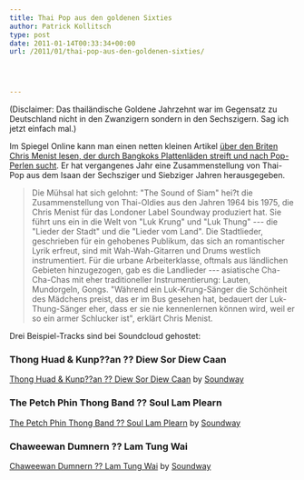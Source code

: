 ```yaml
---
title: Thai Pop aus den goldenen Sixties
author: Patrick Kollitsch
type: post
date: 2011-01-14T00:33:34+00:00
url: /2011/01/thai-pop-aus-den-goldenen-sixties/




---
```

(Disclaimer: Das thailändische Goldene Jahrzehnt war im Gegensatz zu Deutschland nicht in den Zwanzigern sondern in den Sechszigern. Sag ich jetzt einfach mal.)

Im Spiegel Online kann man einen netten kleinen Artikel [über den Briten Chris Menist lesen, der durch Bangkoks Plattenläden streift und nach Pop-Perlen sucht][1]. Er hat vergangenes Jahr eine Zusammenstellung von Thai-Pop aus dem Isaan der Sechsziger und Siebziger Jahren herausgegeben. 

> Die Mühsal hat sich gelohnt: "The Sound of Siam" hei?t die Zusammenstellung von Thai-Oldies aus den Jahren 1964 bis 1975, die Chris Menist für das Londoner Label Soundway produziert hat. Sie führt uns ein in die Welt von "Luk Krung" und "Luk Thung" --- die "Lieder der Stadt" und die "Lieder vom Land". Die Stadtlieder, geschrieben für ein gehobenes Publikum, das sich an romantischer Lyrik erfreut, sind mit Wah-Wah-Gitarren und Drums westlich instrumentiert. Für die urbane Arbeiterklasse, oftmals aus ländlichen Gebieten hinzugezogen, gab es die Landlieder --- asiatische Cha-Cha-Chas mit eher traditioneller Instrumentierung: Lauten, Mundorgeln, Gongs. "Während ein Luk-Krung-Sänger die Schönheit des Mädchens preist, das er im Bus gesehen hat, bedauert der Luk-Thung-Sänger eher, dass er sie nie kennenlernen können wird, weil er so ein armer Schlucker ist", erklärt Chris Menist.

Drei Beispiel-Tracks sind bei Soundcloud gehostet:

### Thong Huad & Kunp??an ?? Diew Sor Diew Caan

<span><a href="http://soundcloud.com/soundway-records/thong-huad-kunpan-diew-sor-diew-caan">Thong Huad & Kunp??an ?? Diew Sor Diew Caan</a> by <a href="http://soundcloud.com/soundway-records">Soundway</a></span>

### The Petch Phin Thong Band ?? Soul Lam Plearn

<span><a href="http://soundcloud.com/soundway-records/the-petch-phin-thong-band-soul-lam-plearn">The Petch Phin Thong Band ?? Soul Lam Plearn</a> by <a href="http://soundcloud.com/soundway-records">Soundway</a></span> 

### Chaweewan Dumnern ?? Lam Tung Wai

<span><a href="http://soundcloud.com/soundway-records/chaweewan-dumnern-lam-tung-wai">Chaweewan Dumnern ?? Lam Tung Wai</a> by <a href="http://soundcloud.com/soundway-records">Soundway</a></span>

 [1]: http://www.spiegel.de/kultur/musik/0,1518,738286,00.html
